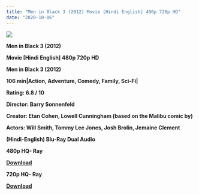 ```yaml
---
title: "Men in Black 3 (2012) Movie [Hindi English] 480p 720p HD"
date: "2020-10-06"
---
```


[**![](https://1.bp.blogspot.com/-FNPJxdAEaIs/Xs5Q27eNAxI/AAAAAAAACTQ/rEHASeuGJ3IoaFP9LsEfnkLL_cSrpbLnwCLcBGAsYHQ/s1600/MiB3.jpg)**](https://1.bp.blogspot.com/-FNPJxdAEaIs/Xs5Q27eNAxI/AAAAAAAACTQ/rEHASeuGJ3IoaFP9LsEfnkLL_cSrpbLnwCLcBGAsYHQ/s1600/MiB3.jpg)

**Men in Black 3 (2012)**

**Movie \[Hindi English\] 480p 720p HD**

**Men in Black 3 (2012)**

**106 min|Action, Adventure, Comedy, Family, Sci-Fi|**

**Rating: 6.8 / 10** 

**Director: Barry Sonnenfeld**

**Creator: Etan Cohen, Lowell Cunningham (based on the Malibu comic by)**

**Actors: Will Smith, Tommy Lee Jones, Josh Brolin, Jemaine Clement**

 **(Hindi-English) Blu-Ray Dual Audio**

**480p HQ- Ray**

**[Download](https://healthtipschk.co/3099/)** 

**720p HQ- Ray**

[**Download**](https://healthtipschk.co/3101/)
